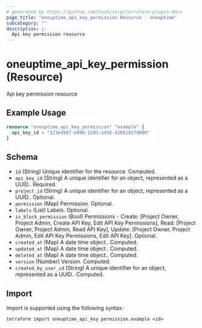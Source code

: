 ```yaml
---
# generated by https://github.com/hashicorp/terraform-plugin-docs
page_title: "oneuptime_api_key_permission Resource - oneuptime"
subcategory: ""
description: |-
  Api key permission resource
---
```


# oneuptime_api_key_permission (Resource)

Api key permission resource

## Example Usage

```terraform
resource "oneuptime_api_key_permission" "example" {
  api_key_id = "123e4567-e89b-12d3-a456-426614174000"
}
```

## Schema

- `id` (String) Unique identifier for the resource. Computed.
- `api_key_id` (String) A unique identifier for an object, represented as a UUID.. Required.
- `project_id` (String) A unique identifier for an object, represented as a UUID.. Optional.
- `permission` (Map) Permission. Optional.
- `labels` (List) Labels. Optional.
- `is_block_permission` (Bool) Permissions - Create: [Project Owner, Project Admin, Create API Key, Edit API Key Permissions], Read: [Project Owner, Project Admin, Read API Key], Update: [Project Owner, Project Admin, Edit API Key Permissions, Edit API Key]. Optional.
- `created_at` (Map) A date time object.. Computed.
- `updated_at` (Map) A date time object.. Computed.
- `deleted_at` (Map) A date time object.. Computed.
- `version` (Number) Version. Computed.
- `created_by_user_id` (String) A unique identifier for an object, represented as a UUID.. Computed.

## Import

Import is supported using the following syntax:

```shell
terraform import oneuptime_api_key_permission.example <id>
```
